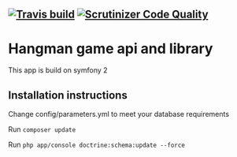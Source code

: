 [![Travis build](https://travis-ci.org/dardarlt/hangman.svg?branch=master)](https://travis-ci.org/dardarlt/hangman.svg?branch=master)
[![Scrutinizer Code Quality](https://scrutinizer-ci.com/g/dardarlt/hangman/badges/quality-score.png?b=master)](https://scrutinizer-ci.com/g/dardarlt/hangman/?branch=master)
-----------

Hangman game api  and library
===========

This app is build on symfony 2

Installation instructions
----------
Change config/parameters.yml  to meet your database requirements

Run 
```composer update```

Run 
```php app/console doctrine:schema:update --force```



